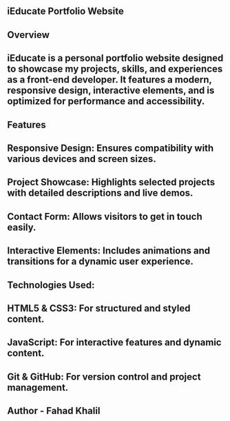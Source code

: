 ## iEducate Portfolio Website
## Overview

## iEducate is a personal portfolio website designed to showcase my projects, skills, and experiences as a front-end developer. It features a modern, responsive design, interactive elements, and is optimized for performance and accessibility.

## Features
## Responsive Design: Ensures compatibility with various devices and screen sizes.
## Project Showcase: Highlights selected projects with detailed descriptions and live demos.
## Contact Form: Allows visitors to get in touch easily.
## Interactive Elements: Includes animations and transitions for a dynamic user experience. 

## Technologies Used:

## HTML5 & CSS3: For structured and styled content.
## JavaScript: For interactive features and dynamic content.
## Git & GitHub: For version control and project management.

## Author - Fahad Khalil